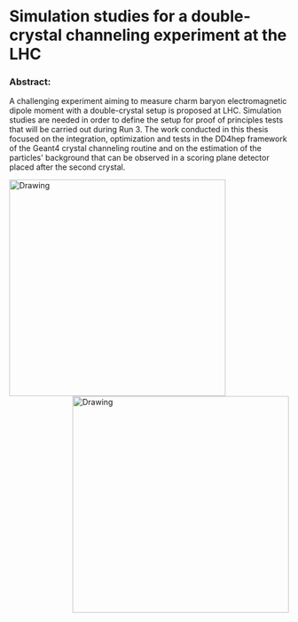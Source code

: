 # Simulation studies for a double-crystal channeling experiment at the LHC

### Abstract:
A challenging experiment aiming to measure charm baryon electromagnetic dipole moment with a double-crystal setup is proposed at LHC. Simulation studies are needed in order to define the setup for proof of principles tests that will be carried out during Run 3. The work conducted in this thesis focused on the integration, optimization and tests in the DD4hep framework of the Geant4 crystal channeling routine and on the estimation of the particles' background that can be observed in a scoring plane detector placed after the second crystal.


<img align='left' src='https://raw.githubusercontent.com/chiaramaccani/PoD_Master_Thesis/DD4hep_outangle.JPG' alt='Drawing' style='width:390px;'/><img align='right' src='https://raw.githubusercontent.com/chiaramaccani/PoD_Master_Thesis/IR3_schema2_def.jpg' alt='Drawing' style='width:390px;'/>
